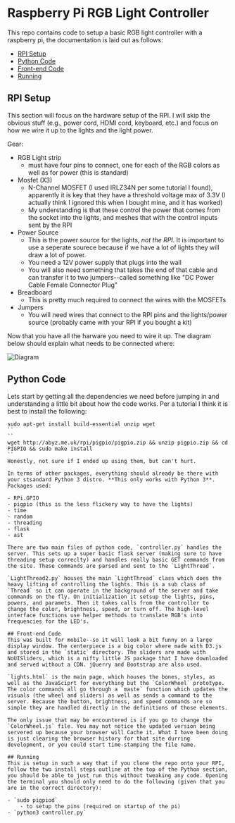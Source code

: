 # Raspberry Pi RGB Light Controller

This repo contains code to setup a basic RGB light controller with a raspberry pi, the documentation is laid out as follows:

- [RPI Setup](#rpi-setup)
- [Python Code](#python-code)
- [Front-end Code](#font-end-code)
- [Running](#running)

## RPI Setup
This section will focus on the hardware setup of the RPI. I will skip the obvious stuff (e.g., power cord, HDMI cord, keyboard, etc.) and focus on how we wire it up to the lights and the light power. 

Gear:

- RGB Light strip
	- must have four pins to connect, one for each of the RGB colors as well as for power (this is standard)
- Mosfet (X3)
	- N-Channel MOSFET (I used IRLZ34N per some tutorial I found), apparently it is key that they have a threshold voltage max of 3.3V (I actually think I ignored this when I bought mine, and it has worked)
	- My understanding is that these control the power that comes from the socket into the lights, and meshes that with the control inputs sent by the RPI
- Power Source
	- This is the power source for the lights, *not the RPI*. It is important to use a seperate sourece because if we have a lot of lights they will draw a lot of power. 
	- You need a 12V power supply that plugs into the wall
	- You will also need something that takes the end of that cable and can transfer it to two jumpers--called something like "DC Power Cable Female Connector Plug"
- Breadboard
	- This is pretty much required to connect the wires with the MOSFETs
- Jumpers
	- You will need wires that connect to the RPI pins and the lights/power source (probably came with your RPI if you bought a kit)

Now that you have all the harware you need to wire it up. The diagram below should explain what needs to be connected where:

![Diagram](link)

## Python Code
Lets start by getting all the dependencies we need before jumping in and understanding a little bit about how the code works. Per a tutorial I think it is best to install the following:
```
sudo apt-get install build-essential unzip wget
``
``
wget http://abyz.me.uk/rpi/pigpio/pigpio.zip && unzip pigpio.zip && cd PIGPIO && sudo make install
``
Honestly, not sure if I ended up using them, but can't hurt. 

In terms of other packages, everything should already be there with your stsandard Python 3 distro. **This only works with Python 3**. Packages used:

- RPi.GPIO
- pigpio (this is the less flickery way to have the lights)
- time
- random
- threading
- flask
- ast

There are two main files of python code, `controller.py` handles the server. This sets up a super basic flask server (making sure to have threading setup correclty) and handles really basic GET commands from the site. These commands are parsed and sent to the `LightThread`.

`LightThread2.py` houses the main `LightThread` class which does the heavy lifting of controlling the lights. This is a sub class of `Thread` so it can operate in the background of the server and take commands on the fly. On initialization it setsup the lights, pins, powers, and paramets. Then it takes calls from the controller to change the color, brightness, speed, or turn off. The high-level interface functions use helper methods to translate RGB's into frequencies for the LED's.

## Front-end Code
This was built for mobile--so it will look a bit funny on a large display window. The centerpiece is a big color where made with D3.js and stored in the `static` directory. The sliders are made with NoUISliders, which is a nifty little JS package that I have downloaded and served without a CDN. jQuerry and Bootstrap are also used. 

`lights.html` is the main page, which houses the bones, styles, as well as the JavaSciprt for everything but the `ColorWheel` prototype. The color commands all go through a `maste` function which updates the visuals (the wheel and sliders) as well as sends a command to the server. Because the button, brightness, and speed commands are so simple they are handled directly in the definitions of those elements. 

The only issue that may be encountered is if you go to change the `ColorWheel.js` file. You may not notice the updated version being servered up because your browser will Cache it. What I have been doing is just clearing the browser history for that site durring development, or you could start time-stamping the file name. 

## Running
This is setup in such a way that if you clone the repo onto your RPI, follow the two install steps outline at the top of the Python section, you should be able to just run this without tweaking any code. Opening the terminal you should only need to do the following (given that you are in the correct directory):

- `sudo pigpiod`
	- to setup the pins (required on startup of the pi)
- `python3 controller.py`